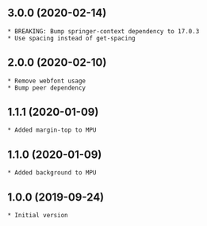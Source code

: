 ## 3.0.0 (2020-02-14)
	* BREAKING: Bump springer-context dependency to 17.0.3
	* Use spacing instead of get-spacing

## 2.0.0 (2020-02-10)
	* Remove webfont usage
	* Bump peer dependency

## 1.1.1 (2020-01-09)
	* Added margin-top to MPU
	
## 1.1.0 (2020-01-09)
	* Added background to MPU

## 1.0.0 (2019-09-24)
	* Initial version
